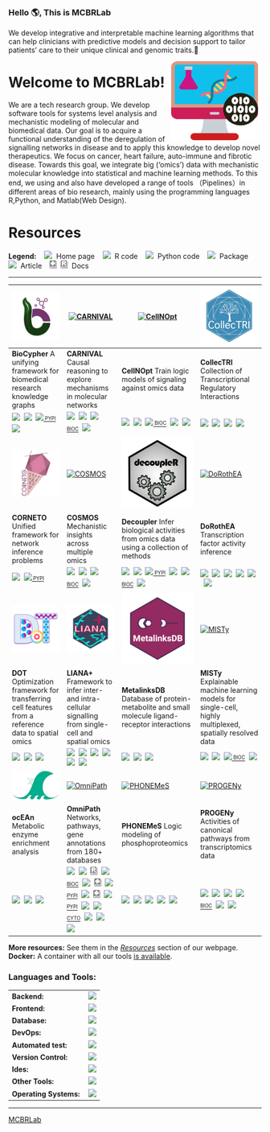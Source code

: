 
<link rel="stylesheet" type='text/css' href="https://cdn.jsdelivr.net/gh/devicons/devicon@latest/devicon.min.css" />

### Hello 🌎, This is MCBRLab

We develop integrative and interpretable machine learning algorithms that can help clinicians with predictive models and decision support to tailor patients’ care to their unique clinical and genomic traits.🚀

[<img alt="Saez Lab" src="https://raw.githubusercontent.com/MCBRLab/.github/main/profile/logos/labs.svg" align="right" width="180"/>](https://mcbrlab.tech/)

# Welcome to MCBRLab!

We are a tech research group. We develop software tools for systems level analysis and mechanistic modeling of molecular and biomedical data. Our goal is to acquire a functional understanding of the deregulation of signalling networks in disease and to apply this knowledge to develop novel therapeutics. We focus on cancer, heart failure, auto-immune and fibrotic disease. Towards this goal, we integrate big (‘omics’) data with mechanistic molecular knowledge into statistical and machine learning methods. To this end, we using and also have developed a range of tools （Pipelines）in different areas of bio research, mainly using the programming languages R,Python, and Matlab(Web Design).


# Resources

**Legend:**&nbsp;&nbsp;&nbsp;
<img src="https://raw.githubusercontent.com/saezlab/.github/main/profile/icons/home.svg" height="16">
&nbsp;Home page&nbsp;&nbsp;&nbsp;
<img src="https://raw.githubusercontent.com/saezlab/.github/main/profile/icons/r.svg" height="16">
&nbsp;R code&nbsp;&nbsp;&nbsp;
<img src="https://raw.githubusercontent.com/saezlab/.github/main/profile/icons/python.svg" height="16">
&nbsp;Python code&nbsp;&nbsp;&nbsp;
<img src="https://raw.githubusercontent.com/saezlab/.github/main/profile/icons/package.svg" height="16">
&nbsp;Package&nbsp;&nbsp;&nbsp;
<img src="https://raw.githubusercontent.com/saezlab/.github/main/profile/icons/article.svg" height="16">
&nbsp;Article&nbsp;&nbsp;&nbsp;
<img src="https://raw.githubusercontent.com/saezlab/.github/main/profile/icons/docs-py.svg" height="16">&nbsp;
<img src="https://raw.githubusercontent.com/saezlab/.github/main/profile/icons/docs-r.svg" height="16">
&nbsp;Docs

***


| [<img alt="BioCypher" src="https://raw.githubusercontent.com/saezlab/.github/main/profile/logos/biocypher.png" width="200"/>](https://biocypher.org/) | [<img alt="CARNIVAL" src="https://raw.githubusercontent.com/saezlab/.github/main/profile/logos/carnival.png" width="200"/>](https://saezlab.github.io/CARNIVAL) | [<img alt="CellNOpt" src="https://raw.githubusercontent.com/saezlab/.github/main/profile/logos/cellnopt.png" width="200"/>](https://saezlab.github.io/CellNOptR/) | [<img alt="CollecTRI" src="https://raw.githubusercontent.com/saezlab/.github/main/profile/logos/collectri.png" width="200"/>](https://github.com/saezlab/CollecTRI) |
| --- | --- | --- | --- |
| **BioCypher** A unifying framework for biomedical research knowledge graphs | **CARNIVAL** Causal reasoning to explore mechanisms in molecular networks | **CellNOpt** Train logic models of signaling against omics data | **CollecTRI** Collection of Transcriptional Regulatory Interactions |
| [<img src="https://raw.githubusercontent.com/saezlab/.github/main/profile/icons/home.svg" height="16">](https://biocypher.org/)&nbsp;&nbsp;[<img src="https://raw.githubusercontent.com/saezlab/.github/main/profile/icons/python.svg" height="16">](https://github.com/saezlab/BioCypher)&nbsp;&nbsp;[<img src="https://raw.githubusercontent.com/saezlab/.github/main/profile/icons/package.svg" height="16"><sub><sup> PYPI</sup></sub>](https://pypi.org/project/biocypher/)&nbsp;&nbsp;[<img src="https://raw.githubusercontent.com/saezlab/.github/main/profile/icons/article.svg" height="16">](https://zenodo.org/records/10320714) | [<img src="https://raw.githubusercontent.com/saezlab/.github/main/profile/icons/home.svg" height="16">](https://saezlab.github.io/CARNIVAL)&nbsp;&nbsp;[<img src="https://raw.githubusercontent.com/saezlab/.github/main/profile/icons/r.svg" height="16">](https://github.com/saezlab/CARNIVAL)&nbsp;&nbsp;[<img src="https://raw.githubusercontent.com/saezlab/.github/main/profile/icons/package.svg" height="16"><sub><sup> BIOC</sup></sub>](https://bioconductor.org/packages/release/bioc/html/CARNIVAL.html)&nbsp;&nbsp;[<img src="https://raw.githubusercontent.com/saezlab/.github/main/profile/icons/article.svg" height="16">](https://europepmc.org/abstract/MED/31728204) | [<img src="https://raw.githubusercontent.com/saezlab/.github/main/profile/icons/home.svg" height="16">](https://saezlab.github.io/CellNOptR/)&nbsp;&nbsp;[<img src="https://raw.githubusercontent.com/saezlab/.github/main/profile/icons/r.svg" height="16">](https://github.com/saezlab/cellnopt)&nbsp;&nbsp;[<img src="https://raw.githubusercontent.com/saezlab/.github/main/profile/icons/package.svg" height="16"><sub><sup> BIOC</sup></sub>](https://bioconductor.org/packages/release/bioc/html/CellNOptR.html)&nbsp;&nbsp;[<img src="https://raw.githubusercontent.com/saezlab/.github/main/profile/icons/python.svg" height="16">](https://github.com/cellnopt/cellnopt)&nbsp;&nbsp;[<img src="https://raw.githubusercontent.com/saezlab/.github/main/profile/icons/article.svg" height="16">](https://academic.oup.com/bioinformatics/advance-article/doi/10.1093/bioinformatics/btaa561/5855133) | [<img src="https://raw.githubusercontent.com/saezlab/.github/main/profile/icons/r.svg" height="16">](https://github.com/saezlab/CollecTRI)&nbsp;&nbsp;[<img src="https://raw.githubusercontent.com/saezlab/.github/main/profile/icons/article.svg" height="16">](http://europepmc.org/abstract/MED/37843125)&nbsp;&nbsp;[<img src="https://raw.githubusercontent.com/saezlab/.github/main/profile/icons/r.svg" height="16">](https://r.omnipathdb.org/reference/collectri.html)&nbsp;&nbsp;[<img src="https://raw.githubusercontent.com/saezlab/.github/main/profile/icons/python.svg" height="16">](https://github.com/saezlab/omnipath/blob/ab2e17189bbafa2f20621e4890c3da02d4ba6c76/omnipath/_core/requests/interactions/_interactions.py#L237) |
| [<img alt="CORNETO" src="https://raw.githubusercontent.com/saezlab/.github/main/profile/logos/corneto.png" width="200"/>](https://github.com/saezlab/corneto) | [<img alt="COSMOS" src="https://raw.githubusercontent.com/saezlab/.github/main/profile/logos/cosmos.png" width="200"/>](https://saezlab.github.io/cosmosR/) | [<img alt="Decoupler" src="https://raw.githubusercontent.com/saezlab/.github/main/profile/logos/decoupler.png" width="200"/>](https://decoupler-py.readthedocs.io/en/latest/index.html) | [<img alt="DoRothEA" src="https://raw.githubusercontent.com/saezlab/.github/main/profile/logos/dorothea.png" width="200"/>](https://saezlab.github.io/DoRothEA) |
| **CORNETO** Unified framework for network inference problems | **COSMOS** Mechanistic insights across multiple omics | **Decoupler** Infer biological activities from omics data using a collection of methods | **DoRothEA** Transcription factor activity inference |
| [<img src="https://raw.githubusercontent.com/saezlab/.github/main/profile/icons/python.svg" height="16">](https://github.com/saezlab/corneto)&nbsp;&nbsp;[<img src="https://raw.githubusercontent.com/saezlab/.github/main/profile/icons/package.svg" height="16"><sub><sup> PYPI</sup></sub>](https://pypi.org/project/corneto/)&nbsp;&nbsp; | [<img src="https://raw.githubusercontent.com/saezlab/.github/main/profile/icons/home.svg" height="16">](https://saezlab.github.io/cosmosR/)&nbsp;&nbsp;[<img src="https://raw.githubusercontent.com/saezlab/.github/main/profile/icons/r.svg" height="16">](https://github.com/saezlab/COSMOS/)&nbsp;&nbsp;[<img src="https://raw.githubusercontent.com/saezlab/.github/main/profile/icons/package.svg" height="16"><sub><sup> BIOC</sup></sub>](https://bioconductor.org/packages/release/bioc/html/cosmosR.html)&nbsp;&nbsp;[<img src="https://raw.githubusercontent.com/saezlab/.github/main/profile/icons/article.svg" height="16">](https://europepmc.org/abstract/MED/33502086) | [<img src="https://raw.githubusercontent.com/saezlab/.github/main/profile/icons/home.svg" height="16">](https://decoupler-py.readthedocs.io/en/latest/index.html)&nbsp;&nbsp;[<img src="https://raw.githubusercontent.com/saezlab/.github/main/profile/icons/python.svg" height="16">](https://github.com/saezlab/decoupler-py)&nbsp;&nbsp;[<img src="https://raw.githubusercontent.com/saezlab/.github/main/profile/icons/package.svg" height="16"><sub><sup> PYPI</sup></sub>](https://pypi.org/project/decoupler/)&nbsp;&nbsp;[<img src="https://raw.githubusercontent.com/saezlab/.github/main/profile/icons/r.svg" height="16">](https://github.com/saezlab/decoupleR)&nbsp;&nbsp;[<img src="https://raw.githubusercontent.com/saezlab/.github/main/profile/icons/package.svg" height="16"><sub><sup> BIOC</sup></sub>](https://bioconductor.org/packages/release/bioc/html/decoupleR.html)&nbsp;&nbsp;[<img src="https://raw.githubusercontent.com/saezlab/.github/main/profile/icons/article.svg" height="16">](https://academic.oup.com/bioinformaticsadvances/article/2/1/vbac016/6544613?login=false) | [<img src="https://raw.githubusercontent.com/saezlab/.github/main/profile/icons/home.svg" height="16">](https://saezlab.github.io/DoRothEA)&nbsp;&nbsp;[<img src="https://raw.githubusercontent.com/saezlab/.github/main/profile/icons/r.svg" height="16">](https://github.com/saezlab/dorothea)&nbsp;&nbsp;[<img src="https://raw.githubusercontent.com/saezlab/.github/main/profile/icons/python.svg" height="16">](https://github.com/saezlab/decoupler-py)&nbsp;&nbsp;[<img src="https://raw.githubusercontent.com/saezlab/.github/main/profile/icons/article.svg" height="16">](https://europepmc.org/abstract/MED/31340985)&nbsp;&nbsp;[<img src="https://raw.githubusercontent.com/saezlab/.github/main/profile/icons/article.svg" height="16">](https://europepmc.org/abstract/MED/29229604)&nbsp;&nbsp;[<img src="https://raw.githubusercontent.com/saezlab/.github/main/profile/icons/article.svg" height="16">](https://europepmc.org/abstract/MED/31525460) |
| [<img alt="DOT" src="https://raw.githubusercontent.com/saezlab/.github/main/profile/logos/dot.png" width="200"/>](https://saezlab.github.io/DOT) | [<img alt="LIANA+" src="https://raw.githubusercontent.com/saezlab/.github/main/profile/logos/lianaplus.png" width="200"/>](https://liana-py.readthedocs.io/) | [<img alt="MetalinksDB" src="https://raw.githubusercontent.com/saezlab/.github/main/profile/logos/metalinks.png" width="200"/>](https://metalinks.omnipathdb.org/) | [<img alt="MISTy" src="https://raw.githubusercontent.com/saezlab/.github/main/profile/logos/misty.png" width="200"/>](https://saezlab.github.io/mistyR/) |
| **DOT** Optimization framework for transferring cell features from a reference data to spatial omics | **LIANA+** Framework to infer inter- and intra-cellular signalling from single-cell and spatial omics | **MetalinksDB** Database of protein-metabolite and small molecule ligand-receptor interactions | **MISTy** Explainable machine learning models for single-cell, highly multiplexed, spatially resolved data |
| [<img src="https://raw.githubusercontent.com/saezlab/.github/main/profile/icons/home.svg" height="16">](https://saezlab.github.io/DOT/)&nbsp;&nbsp;[<img src="https://raw.githubusercontent.com/saezlab/.github/main/profile/icons/r.svg" height="16">](https://github.com/saezlab/DOT/)&nbsp;&nbsp;[<img src="https://raw.githubusercontent.com/saezlab/.github/main/profile/icons/article.svg" height="16">](https://arxiv.org/abs/2301.01682) | [<img src="https://raw.githubusercontent.com/saezlab/.github/main/profile/icons/home.svg" height="16">](https://liana-py.readthedocs.io/)&nbsp;&nbsp;[<img src="https://raw.githubusercontent.com/saezlab/.github/main/profile/icons/home.svg" height="16">](https://saezlab.github.io/liana/)&nbsp;&nbsp;[<img src="https://raw.githubusercontent.com/saezlab/.github/main/profile/icons/python.svg" height="16">](https://github.com/saezlab/liana-py)&nbsp;&nbsp;[<img src="https://raw.githubusercontent.com/saezlab/.github/main/profile/icons/r.svg" height="16">](https://github.com/saezlab/liana)&nbsp;&nbsp;[<img src="https://raw.githubusercontent.com/saezlab/.github/main/profile/icons/article.svg" height="16">](https://www.biorxiv.org/content/10.1101/2023.08.19.553863v1)&nbsp;&nbsp;[<img src="https://raw.githubusercontent.com/saezlab/.github/main/profile/icons/article.svg" height="16">](https://www.nature.com/articles/s41467-022-30755-0) | [<img src="https://raw.githubusercontent.com/saezlab/.github/main/profile/icons/home.svg" height="16">](https://metalinks.omnipathdb.org/)&nbsp;&nbsp;[<img src="https://raw.githubusercontent.com/saezlab/.github/main/profile/icons/python.svg" height="16">](https://github.com/saezlab/MetalinksDB/)&nbsp;&nbsp;[<img src="https://raw.githubusercontent.com/saezlab/.github/main/profile/icons/article.svg" height="16">](http://europepmc.org/abstract/PPR/PPR780774) | [<img src="https://raw.githubusercontent.com/saezlab/.github/main/profile/icons/home.svg" height="16">](https://saezlab.github.io/mistyR/)&nbsp;&nbsp;[<img src="https://raw.githubusercontent.com/saezlab/.github/main/profile/icons/r.svg" height="16">](https://github.com/saezlab/mistyR/)&nbsp;&nbsp;[<img src="https://raw.githubusercontent.com/saezlab/.github/main/profile/icons/package.svg" height="16"><sub><sup> BIOC</sup></sub>](https://bioconductor.org/packages/release/bioc/html/mistyR.html)&nbsp;&nbsp;[<img src="https://raw.githubusercontent.com/saezlab/.github/main/profile/icons/article.svg" height="16">](https://doi.org/10.1186/s13059-022-02663-5) |
| [<img alt="ocEAn" src="https://raw.githubusercontent.com/saezlab/.github/main/profile/logos/ocean.png" width="200"/>](https://saezlab.github.io/ocean/) | [<img alt="OmniPath" src="https://raw.githubusercontent.com/saezlab/.github/main/profile/logos/omnipath.png" width="200"/>](https://omnipathdb.org/) | [<img alt="PHONEMeS" src="https://raw.githubusercontent.com/saezlab/.github/main/profile/logos/phonemes.png" width="200"/>](https://saezlab.github.io/PHONEMeS/) | [<img alt="PROGENy" src="https://raw.githubusercontent.com/saezlab/.github/main/profile/logos/progeny.png" width="200"/>](https://saezlab.github.io/progeny/) |
| **ocEAn** Metabolic enzyme enrichment analysis | **OmniPath** Networks, pathways, gene annotations from 180+ databases | **PHONEMeS** Logic modeling of phosphoproteomics | **PROGENy** Activities of canonical pathways from transcriptomics data |
| [<img src="https://raw.githubusercontent.com/saezlab/.github/main/profile/icons/home.svg" height="16">](https://saezlab.github.io/ocean/)&nbsp;&nbsp;[<img src="https://raw.githubusercontent.com/saezlab/.github/main/profile/icons/r.svg" height="16">](https://github.com/saezlab/ocean)&nbsp;&nbsp;[<img src="https://raw.githubusercontent.com/saezlab/.github/main/profile/icons/article.svg" height="16">](http://europepmc.org/article/MED/36539415) | [<img src="https://raw.githubusercontent.com/saezlab/.github/main/profile/icons/home.svg" height="16">](https://omnipathdb.org/)&nbsp;&nbsp;[<img src="https://raw.githubusercontent.com/saezlab/.github/main/profile/icons/r.svg" height="16">](https://github.com/saezlab/OmnipathR)&nbsp;&nbsp;[<img src="https://raw.githubusercontent.com/saezlab/.github/main/profile/icons/docs-r.svg" height="16">](https://r.omnipathdb.org/)&nbsp;&nbsp;[<img src="https://raw.githubusercontent.com/saezlab/.github/main/profile/icons/package.svg" height="16"><sub><sup> BIOC</sup></sub>](https://bioconductor.org/packages/release/bioc/html/OmnipathR.html)&nbsp;&nbsp;[<img src="https://raw.githubusercontent.com/saezlab/.github/main/profile/icons/python.svg" height="16">](https://github.com/saezlab/omnipath)&nbsp;&nbsp;[<img src="https://raw.githubusercontent.com/saezlab/.github/main/profile/icons/docs-py.svg" height="16">](https://omnipath.readthedocs.io/)&nbsp;&nbsp;[<img src="https://raw.githubusercontent.com/saezlab/.github/main/profile/icons/package.svg" height="16"><sub><sup> PYPI</sup></sub>](https://pypi.org/project/omnipath/)&nbsp;&nbsp;[<img src="https://raw.githubusercontent.com/saezlab/.github/main/profile/icons/python.svg" height="16">](https://github.com/saezlab/pypath)&nbsp;&nbsp;[<img src="https://raw.githubusercontent.com/saezlab/.github/main/profile/icons/docs-py.svg" height="16">](https://pypath.omnipathdb.org/)&nbsp;&nbsp;[<img src="https://raw.githubusercontent.com/saezlab/.github/main/profile/icons/package.svg" height="16"><sub><sup> PYPI</sup></sub>](https://pypi.org/project/pypath-omnipath/)&nbsp;&nbsp;[<img src="https://raw.githubusercontent.com/saezlab/.github/main/profile/icons/cytoscape.svg" height="16">](https://github.com/saezlab/Omnipath_Cytoscape)&nbsp;&nbsp;[<img src="https://raw.githubusercontent.com/saezlab/.github/main/profile/icons/package.svg" height="16"><sub><sup> CYTO</sup></sub>](https://apps.cytoscape.org/apps/omnipath)&nbsp;&nbsp;[<img src="https://raw.githubusercontent.com/saezlab/.github/main/profile/icons/article.svg" height="16">](https://www.embopress.org/doi/epdf/10.15252/msb.20209923)&nbsp;&nbsp;[<img src="https://raw.githubusercontent.com/saezlab/.github/main/profile/icons/article.svg" height="16">](https://rdcu.be/m53B)&nbsp;&nbsp;[<img src="https://raw.githubusercontent.com/saezlab/.github/main/profile/icons/article.svg" height="16">](https://www.ncbi.nlm.nih.gov/pubmed/31886476) | [<img src="https://raw.githubusercontent.com/saezlab/.github/main/profile/icons/home.svg" height="16">](https://saezlab.github.io/PHONEMeS/)&nbsp;&nbsp;[<img src="https://raw.githubusercontent.com/saezlab/.github/main/profile/icons/r.svg" height="16">](https://github.com/saezlab/PHONEMeS)&nbsp;&nbsp;[<img src="https://raw.githubusercontent.com/saezlab/.github/main/profile/icons/r.svg" height="16">](https://github.com/saezlab/PHONEMeS-ILP)&nbsp;&nbsp;[<img src="https://raw.githubusercontent.com/saezlab/.github/main/profile/icons/article.svg" height="16">](https://pubs.acs.org/doi/10.1021/acs.jproteome.0c00958)&nbsp;&nbsp;[<img src="https://raw.githubusercontent.com/saezlab/.github/main/profile/icons/article.svg" height="16">](https://europepmc.org/abstract/MED/26354681) | [<img src="https://raw.githubusercontent.com/saezlab/.github/main/profile/icons/home.svg" height="16">](https://saezlab.github.io/progeny/)&nbsp;&nbsp;[<img src="https://raw.githubusercontent.com/saezlab/.github/main/profile/icons/r.svg" height="16">](https://github.com/saezlab/progeny)&nbsp;&nbsp;[<img src="https://raw.githubusercontent.com/saezlab/.github/main/profile/icons/python.svg" height="16">](https://github.com/saezlab/decoupler-py)&nbsp;&nbsp;[<img src="https://raw.githubusercontent.com/saezlab/.github/main/profile/icons/package.svg" height="16"><sub><sup> BIOC</sup></sub>](https://bioconductor.org/packages/release/bioc/html/progeny.html)&nbsp;&nbsp;[<img src="https://raw.githubusercontent.com/saezlab/.github/main/profile/icons/article.svg" height="16">](https://europepmc.org/abstract/MED/29295995)&nbsp;&nbsp;[<img src="https://raw.githubusercontent.com/saezlab/.github/main/profile/icons/article.svg" height="16">](https://europepmc.org/abstract/MED/31525460) |

 **More resources:** See them in the [*Resources*](https://github.com/MCBRLab) section of our webpage. **Docker:** A container with all our tools [is available](https://github.com/MCBRLab).


<h3 align="left">Languages and Tools:</h3>
<table>
    <tr>
        <td style="font-weight: bold; padding-right: 10px; vertical-align: center; border: none;">Backend:</td>
        <td><img height="40" src="https://skillicons.dev/icons?i=php,java,cs,net,python,laravel,spring,maven,hibernate,nodejs,fastapi,flask,express,nginx,vite"/></td>
    </tr>
    <tr>
        <td style="font-weight: bold; padding-right: 10px; vertical-align: center;">Frontend:</td>
        <td><img height="40" src="https://skillicons.dev/icons?i=vue,vuetify,react,mui,bootstrap,html,css,sass,js,ts,figma"/></td>
    </tr>
    <tr>
        <td style="font-weight: bold; padding-right: 10px; vertical-align: center; border: none;">Database:</td>
        <td><img height="40" src="https://skillicons.dev/icons?i=mysql,postgresql,mongodb,elasticsearch"/></td>
    </tr>
    <tr>
        <td style="font-weight: bold; padding-right: 10px; vertical-align: center; border: none;">DevOps:</td>
        <td><img height="40" src="https://skillicons.dev/icons?i=docker,kubernetes,gcp,terraform,jenkins,githubactions,gitlarun"/></td>
    </tr>
    <tr>
        <td style="font-weight: bold; padding-right: 10px; vertical-align: center; border: none;">Automated test:</td>
        <td><img height="40" src="https://skillicons.dev/icons?i=selenium,jest,pytest,phpunit"/></td>
    </tr>
    <tr>
        <td style="font-weight: bold; padding-right: 10px; vertical-align: center; border: none;">Version Control:</td>
        <td><img height="40" src="https://skillicons.dev/icons?i=git,github,gitlab,bitbucket"/></td>
    </tr>
    <tr>
        <td style="font-weight: bold; padding-right: 10px; vertical-align: center; border: none;">Ides:</td>
        <td><img height="40" src="https://skillicons.dev/icons?i=vscode,phpstorm,eclipse,visualstudio,webstorm,sublime"/></td>
    </tr>
    <tr>
        <td style="font-weight: bold; padding-right: 10px; vertical-align: center; border: none;">Other Tools:</td>
        <td><img height="40" src="https://skillicons.dev/icons?i=rabbitmq,grafana,bash"/></td>
    </tr>
    <tr>
        <td style="font-weight: bold; padding-right: 10px; vertical-align: center; border: none;">Operating Systems:</td>
        <td><img height="40" src="https://skillicons.dev/icons?i=windows,apple,ubuntu,debian,alpine"/></td>
    </tr>
</table>

------
[MCBRLab](https://github.com/MCBRLab)

